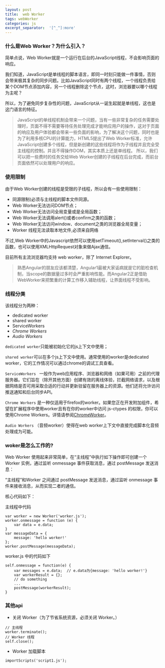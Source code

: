 ```yaml
---
layout: post
title:  web Worker
tags: webWorker
categories: js
excerpt_separator:  '[^_^]:more'
---
```


### 什么是Web Worker？为什么引入？

简单点说，Web Worker就是一个运行在后台的JavaScript线程，不会影响页面的响应。  

我们知道，JavaScript是单线程的脚本语言，即同一时刻只能做一件事情，否则会带来极其复杂的同步问题。比如JavaScript同时有两个线程，一个线程负责给某个DOM节点添加内容，另一个线程删除这个节点，这时，浏览器要以哪个线程为主呢？  

[^_^]:more

所以，为了避免同步复杂性的问题，JavaScript从一诞生起就是单线程，这也是这门语言的特征。  
  

> JavaScript的单线程机制会带来一个问题，当有一些非常复杂的任务需要处理时，页面不得不需要等待任务处理完成才能响应用户的操作，这对于页面的响应及用户体验都会带来一些负面的影响，为了解决这个问题，同时也是为了利用多核CPU的计算能力，HTML5提出了Web Worker标准，允许JavaScript创建多个线程，但是新创建的这些线程将作为子线程并且完全受主线程的控制。并且不得操作DOM，其实本质上还是单线程。 所以，我们可以把一些费时的任务交给Web Worker创建的子线程在后台完成，而前台页面依然可以处理用户的响应。    
  
### 使用限制
由于Web Worker创建的线程是受限的子线程，所以会有一些使用限制： 
- 同源限制(必须与主线程的脚本文件同源。
- Web Worker无法访问DOM节点；
- Web Worker无法访问全局变量或是全局函数；
- Web Worker无法调用alert()或者confirm之类的函数；
- Web Worker无法访问window、document之类的浏览器全局变量； 
- Worker 线程无法读取本地文件,必须来自网络  
  
不过,Web Worker中的Javascript依然可以使用setTimeout(),setInterval()之类的函数，也可以使用XMLHttpRequest对象来做Ajax通信。  

目前所有主流浏览器均支持 web worker，除了 Internet Explorer。  
> 熟悉Angular的朋友应该都清楚，Angular1最被大家诟病就是它的脏检查机制，当scope的数据量过多时会严重影响性能。而Angular2正是借助WebWorker来把繁重的计算工作移入辅助线程，让界面线程不受影响。

### 线程分类

该线程分为两种：  
- dedicated worker
- shared worker  
- ServiceWorkers 
- *Chrome Workers*
- *Audio Workers*


`dedicated worker`只能被初始化它的js上下文中使用；  

`shared worker`可以在多个js上下文中使用。通常使用的worker是dedicated worker，它的工作情况可以通过chrome的调试工具查看。    

`ServiceWorkers ` 一般作为web应用程序、浏览器和网络（如果可用）之前的代理服务器。它们旨在（除开其他方面）创建有效的离线体验，拦截网络请求，以及根据网络是否可用采取合适的行动并更新驻留在服务器上的资源。他们还将允许访问推送通知和后台同步API。  

`Chrome Workers` 是一种仅适用于firefox的worker。如果您正在开发附加组件，希望在扩展程序中使用worker且有在你的worker中访问  js-ctypes 的权限，你可以使用Chrome Workers。详情请参阅[ChromeWorker](https://developer.mozilla.org/en-US/docs/Mozilla/Gecko/Chrome/API/ChromeWorker)。  

`Audio Workers` （音频worker）使得在web worker上下文中直接完成脚本化音频处理成为可能。

### woker是怎么工作的?

Web Worker 使用起来非常简单，在“主线程”中执行如下操作即可创建一个 Worker 实例，通过监听 onmessage 事件获取消息，通过 postMessage 发送消息：  

“主线程”和Worker 之间通过 postMessage 发送消息，通过监听 onmessage 事件来接收消息，从而实现二者的通信。

核心代码如下：  

主线程中代码  


```
var worker = new Worker('worker.js');
worker.onmessage = function (e) {
    var data = e.data;
}
var messageData = {
    message: 'hello worker!'
};
worker.postMessage(messageData);
```
 
 worker.js 中的代码如下  
 
```
self.onmessage = function(e) {
    var messages = e.data;  // e.data为{message: 'hello worker!'}
    var workerResult = {};
    // do something
    ...
    postMessage(workerResult);
}
```

### 其他api
- 关闭 Worker（为了节省系统资源，必须关闭 Worker。）

```
// 主线程
worker.terminate();
// Worker 线程
self.close();
```
- Worker 加载脚本

```
importScripts('script1.js');
```




